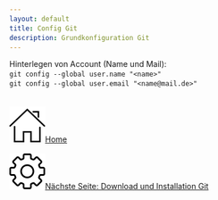 ```yaml
---
layout: default
title: Config Git
description: Grundkonfiguration Git
---
```

Hinterlegen von Account (Name und Mail):<br>
`git config --global user.name "<name>"`<br>
`git config --global user.email "<name@mail.de>"`
<br><br><br>
[![Home](./assets/img/home.png)Home](https://git.fullme.sh/)<br><br>
[![Grundkonfiguration Git](./assets/img/gear.png)Nächste Seite: Download und Installation Git](./config.html)